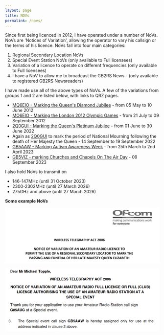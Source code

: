 ```yaml
---
layout: page
title: NOVs
permalink: /novs/
---
```


Since first being licenced in 2012, I have operated under a number of NoVs. NoVs are 'Notices of Variation', allowing the operator to vary his callsign or the terms of his licence. NoVs fall into four main categories:

1. Regional Secondary Location NoVs
2. Special Event Station NoVs (only available to Full licensees)
3. Variation of a licence to operate on different frequencies (only available to Full licensees)
4. I have a NoV to allow me to broadcast the GB2RS News - (only available to registered GB2RS Newsreaders)

I have made use all of the above types of NoVs. A few of the variations from groups 1 and 2 are listed below, with links to QRZ pages.

- [MQ6EIO - Marking the Queen's Diamond Jubilee](https://www.qrz.com/db/mq6eio) - from 05 May to 10 June 2012
- [MO6EIO - Marking the London 2012 Olympic Games](https://www.qrz.com/db/mo6eio) - from 21 July to 09 September 2012
- [2Q0GUI - Marking the Queen's Platinum Jubilee](https://www.qrz.com/db/2q0gui) - from 01 June to 30 June 2022
- Again as [2Q0GUI](https://www.qrz.com/db/2q0gui) to mark the period of National Mourning following the death of Her Majesty the Queen - 14 September to 19 September 2022
- [GB5AAW - Marking Autism Awareness Week](https://www.qrz.com/db/gb5aaw) - from 25th March to 2nd April 2023
- [GB5VIZ - marking Churches and Chapels On The Air Day](https://www.qrz.com/db/gb5viz) - 09 September 2023

I also hold NoVs to transmit on
- 146-147MHz (until 31 October 2023)
- 2300-2302MHz (until 27 March 2026)
- 275GHz and above (until 27 March 2026)


**Some example NoVs**

![2Q0GUI](images/1ae86-screenshot-2023-01-04-at-22.28.48.jpg)

![GB5AAEW](images/gb5aawnew.png)
